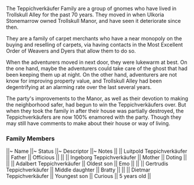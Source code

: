 <meta charset="utf-8">

The Teppichverkäufer Family are a group of gnomes who have lived in Trollskull Alley for the past 70 years. They moved in when Ulkoria Stonemarrow owned Trollskull Manor, and have seen it deteriorate since then.

They are a family of carpet merchants who have a near monopoly on the buying and reselling of carpets, via having contacts in the Most Excellent Order of Weavers and Dyers that allow them to do so.

When the adventurers moved in next door, they were lukewarm at best. On the one hand, maybe the adventurers could take care of the ghost that had been keeping them up at night. On the other hand, adventurers are not know for improving property value, and Trollskull Alley had been degentrifying at an alarming rate over the last several years. 

The party's improvements to the Manor, as well as their devotion to making the neighborhood safer, had begun to win the Teppichverkäufers over. But when they took the family in after their house was partially destroyed, the Teppichverkäufers are now 100% enamored with the party. Though they may still have comments to make about their house or way of living.

### Family Members

||~ Name ||~ Status ||~ Descriptor ||~ Notes ||
|| Luitpold Teppichverkäufer || Father || Officious || ||
|| Ingeborg Teppichverkäufer || Mother || Doting || ||
|| Adalbert Teppichverkäufer || Oldest son || Emo || ||
|| Gertrudis Teppichverkäufer || Middle daughter || Bratty || ||
|| Dietmar Teppichverkäufer || Youngest son || Curious || 5 years old ||
